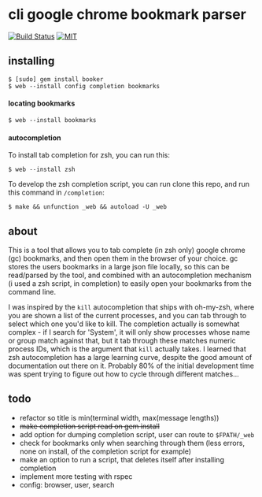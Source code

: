 cli google chrome bookmark parser
=================================

[![Build Status](https://travis-ci.org/jeremywrnr/booker.svg?branch=master)](https://travis-ci.org/jeremywrnr/booker)
[![MIT](https://img.shields.io/npm/l/alt.svg?style=flat)](http://mit-license.org)

## installing

    $ [sudo] gem install booker
    $ web --install config completion bookmarks


#### locating bookmarks

    $ web --install bookmarks


#### autocompletion
To install tab completion for zsh, you can run this:

    $ web --install zsh

To develop the zsh completion script, you can run clone this repo, and run
this command in `/completion`:

    $ make && unfunction _web && autoload -U _web


## about
This is a tool that allows you to tab complete (in zsh only) google chrome (gc)
bookmarks, and then open them in the browser of your choice. gc stores the
users bookmarks in a large json file locally, so this can be read/parsed by the
tool, and combined with an autocompletion mechanism (i used a zsh script, in
completion) to easily open your bookmarks from the command line.

I was inspired by the `kill` autocompletion that ships with oh-my-zsh, where
you are shown a list of the current processes, and you can tab through to
select which one you'd like to kill. The completion actually is somewhat
complex - if I search for 'System', it will only show processes whose name or
group match against that, but it tab through these matches numeric process IDs,
which is the argument that `kill` actually takes. I learned that zsh
autocompletion has a large learning curve, despite the good amount of
documentation out there on it. Probably 80% of the initial development time was
spent trying to figure out how to cycle through different matches...


## todo
- refactor so title is min(terminal width, max(message lengths))
- ~~make completion script read on gem install~~
- add option for dumping completion script, user can route to `$FPATH/_web`
- check for bookmarks only when searching through them (less errors, none on
  install, of the completion script for example)
- make an option to run a script, that deletes itself after installing
  completion
- implement more testing with rspec
- config: browser, user, search
